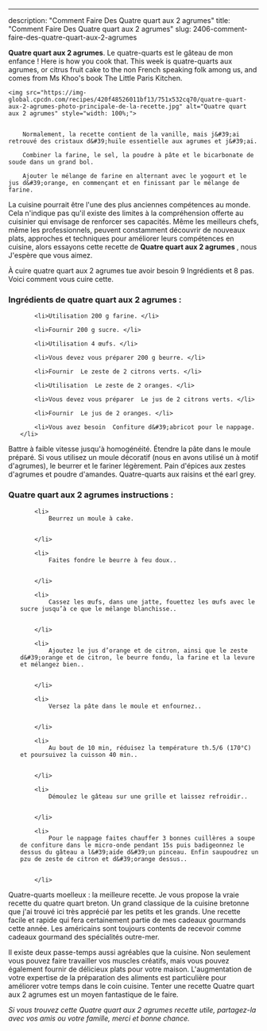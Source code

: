 ---
description: "Comment Faire Des Quatre quart aux 2 agrumes"
title: "Comment Faire Des Quatre quart aux 2 agrumes"
slug: 2406-comment-faire-des-quatre-quart-aux-2-agrumes

<p>
	<strong>Quatre quart aux 2 agrumes</strong>. 
	Le quatre-quarts est le gâteau de mon enfance ! Here is how you cook that. This week is quatre-quarts aux agrumes, or citrus fruit cake to the non French speaking folk among us, and comes from Ms Khoo&#39;s book The Little Paris Kitchen.
</p>
<p>
	
	<img src="https://img-global.cpcdn.com/recipes/420f48526011bf13/751x532cq70/quatre-quart-aux-2-agrumes-photo-principale-de-la-recette.jpg" alt="Quatre quart aux 2 agrumes" style="width: 100%;">
	
	
		Normalement, la recette contient de la vanille, mais j&#39;ai retrouvé des cristaux d&#39;huile essentielle aux agrumes et j&#39;ai.
	
		Combiner la farine, le sel, la poudre à pâte et le bicarbonate de soude dans un grand bol.
	
		Ajouter le mélange de farine en alternant avec le yogourt et le jus d&#39;orange, en commençant et en finissant par le mélange de farine.
	
</p>

La cuisine pourrait être l'une des plus anciennes compétences au monde. Cela n'indique pas qu'il existe des limites à la compréhension offerte au cuisinier qui envisage de renforcer ses capacités. Même les meilleurs chefs, même les professionnels, peuvent constamment découvrir de nouveaux plats, approches et techniques pour améliorer leurs compétences en cuisine, alors essayons cette recette de <strong> Quatre quart aux 2 agrumes </strong>, nous J'espère que vous aimez.

<!--inarticleads1-->

À cuire quatre quart aux 2 agrumes tue avoir besoin 9 Ingrédients et 8 pas. Voici comment vous cuire cette.

<h3>Ingrédients de quatre quart aux 2 agrumes :</h3>

<ol>
	
		<li>Utilisation 200 g farine. </li>
	
		<li>Fournir 200 g sucre. </li>
	
		<li>Utilisation 4 œufs. </li>
	
		<li>Vous devez vous préparer 200 g beurre. </li>
	
		<li>Fournir  Le zeste de 2 citrons verts. </li>
	
		<li>Utilisation  Le zeste de 2 oranges. </li>
	
		<li>Vous devez vous préparer  Le jus de 2 citrons verts. </li>
	
		<li>Fournir  Le jus de 2 oranges. </li>
	
		<li>Vous avez besoin  Confiture d&#39;abricot pour le nappage. </li>
	
</ol>

Battre à faible vitesse jusqu&#39;à homogénéité. Étendre la pâte dans le moule préparé. Si vous utilisez un moule décoratif (nous en avons utilisé un à motif d&#39;agrumes), le beurrer et le fariner légèrement. Pain d&#39;épices aux zestes d&#39;agrumes et poudre d&#39;amandes. Quatre-quarts aux raisins et thé earl grey. 

<!--inarticleads2-->

<h3>Quatre quart aux 2 agrumes instructions :</h3>

<ol>
	
		<li>
			Beurrez un moule à cake.
			
			
		</li>
	
		<li>
			Faites fondre le beurre à feu doux..
			
			
		</li>
	
		<li>
			Cassez les œufs, dans une jatte, fouettez les œufs avec le sucre jusqu’à ce que le mélange blanchisse..
			
			
		</li>
	
		<li>
			Ajoutez le jus d’orange et de citron, ainsi que le zeste d&#39;orange et de citron, le beurre fondu, la farine et la levure et mélangez bien..
			
			
		</li>
	
		<li>
			Versez la pâte dans le moule et enfournez..
			
			
		</li>
	
		<li>
			Au bout de 10 min, réduisez la température th.5/6 (170°C) et poursuivez la cuisson 40 min..
			
			
		</li>
	
		<li>
			Démoulez le gâteau sur une grille et laissez refroidir..
			
			
		</li>
	
		<li>
			Pour le nappage faites chauffer 3 bonnes cuillères a soupe de confiture dans le micro-onde pendant 15s puis badigeonnez le dessus du gâteau a l&#39;aide d&#39;un pinceau. Enfin saupoudrez un pzu de zeste de citron et d&#39;orange dessus..
			
			
		</li>
	
</ol>

Quatre-quarts moelleux : la meilleure recette. Je vous propose la vraie recette du quatre quart breton. Un grand classique de la cuisine bretonne que j&#39;ai trouvé ici très apprécié par les petits et les grands. Une recette facile et rapide qui fera certainement partie de mes cadeaux gourmands cette année. Les américains sont toujours contents de recevoir comme cadeaux gourmand des spécialités outre-mer. 

<!--inarticleads1-->

<p>
Il existe deux passe-temps aussi agréables que la cuisine. Non seulement vous pouvez faire travailler vos muscles créatifs, mais vous pouvez également fournir de délicieux plats pour votre maison. L'augmentation de votre expertise de la préparation des aliments est particulière pour améliorer votre temps dans le coin cuisine. Tenter une recette Quatre quart aux 2 agrumes est un moyen fantastique de le faire.
</p>

<p>
<i>Si vous trouvez cette Quatre quart aux 2 agrumes recette utile, partagez-la avec vos amis ou votre famille, merci et bonne chance.</i>
</p>
